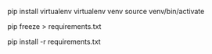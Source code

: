 pip install virtualenv
virtualenv venv 
source venv/bin/activate 

pip freeze > requirements.txt 

pip install -r requirements.txt

